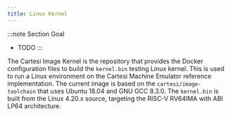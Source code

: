 ```yaml
---
title: Linux Kernel
---
```


:::note Section Goal
- TODO
:::

The Cartesi Image Kernel is the repository that provides the Docker configuration files to build the `kernel.bin` testing Linux kernel. This is used to run a Linux environment on the Cartesi Machine Emulator reference implementation. The current image is based on the `cartesi/image-toolchain` that uses Ubuntu 18.04 and GNU GCC 8.3.0. The `kernel.bin` is built from the Linux 4.20.x source, targeting the RISC-V RV64IMA with ABI LP64 architecture.

